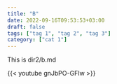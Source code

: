 ```yaml
---
title: "B"
date: 2022-09-16T09:53:53+03:00
draft: false
tags: ["tag 1", "tag 2", "tag 3"]
category: ["cat 1"]
---
```


This is dir2/b.md

{{< youtube gnJbPO-GFIw >}}
